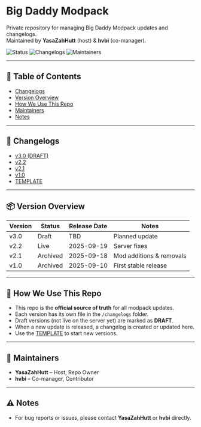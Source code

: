 # Big Daddy Modpack

Private repository for managing Big Daddy Modpack updates and changelogs.  
Maintained by **YasaZahHutt** (host) & **hvbi** (co-manager).  

![Status](https://img.shields.io/badge/Status-Active-brightgreen)
![Changelogs](https://img.shields.io/badge/Changelogs-Organized-blue)
![Maintainers](https://img.shields.io/badge/Maintainers-YasaZahHutt%20%26%20hvbi-orange)

---

## 📑 Table of Contents
- [Changelogs](#-changelogs)
- [Version Overview](#-version-overview)
- [How We Use This Repo](#-how-we-use-this-repo)
- [Maintainers](#-maintainers)
- [Notes](#-notes)

---

## 📜 Changelogs
- [v3.0 (DRAFT)](changelogs/v3.0.md)
- [v2.2](changelogs/v2.2.md)
- [v2.1](changelogs/v2.1.md)
- [v1.0](changelogs/v1.0.md)
- [TEMPLATE](changelogs/TEMPLATE.md)

---

## 📦 Version Overview

| Version | Status | Release Date | Notes |
|---------|--------|--------------|-------|
| v3.0    | Draft  | TBD          | Planned update |
| v2.2    | Live       | 2025-09-19   | Server fixes |
| v2.1    | Archived       | 2025-09-18   | Mod additions & removals |
| v1.0    | Archived       | 2025-09-10   | First stable release |

---

## 📝 How We Use This Repo
- This repo is the **official source of truth** for all modpack updates.  
- Each version has its own file in the `/changelogs` folder.  
- Draft versions (not live on the server yet) are marked as **DRAFT**.  
- When a new update is released, a changelog is created or updated here.  
- Use the [TEMPLATE](changelogs/TEMPLATE.md) to start new versions.  

---

## 👥 Maintainers
- **YasaZahHutt** – Host, Repo Owner  
- **hvbi** – Co-manager, Contributor  

---

## ⚠️ Notes
- For bug reports or issues, please contact **YasaZahHutt** or **hvbi** directly.  
